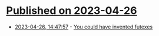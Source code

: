 # [Published on 2023-04-26](index.md)

* [2023-04-26, 14:47:57](https://lobste.rs/s/0lwuwo/you_could_have_invented_futexes) - [You could have invented futexes](https://tavianator.com/2023/futex.html)
